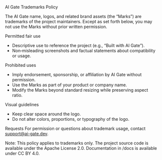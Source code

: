AI Gate Trademarks Policy

The AI Gate name, logos, and related brand assets (the “Marks”) are trademarks of the project maintainers. Except as set forth below, you may not use the Marks without prior written permission.

Permitted fair use
- Descriptive use to reference the project (e.g., “Built with AI Gate”).
- Non‑misleading screenshots and factual statements about compatibility or usage.

Prohibited uses
- Imply endorsement, sponsorship, or affiliation by AI Gate without permission.
- Use the Marks as part of your product or company name.
- Modify the Marks beyond standard resizing while preserving aspect ratio.

Visual guidelines
- Keep clear space around the logo.
- Do not alter colors, proportions, or typography of the logo.

Requests
For permission or questions about trademark usage, contact support@ai-gate.dev.

Note: This policy applies to trademarks only. The project source code is available under the Apache License 2.0. Documentation in /docs is available under CC BY 4.0.